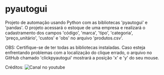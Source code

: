 # pyautogui
Projeto de automação usando Python com as bibliotecas 'pyautogui' e 'pandas'. O projeto acessará o estoque de uma empresa e realizará o cadastramento dos campos 'código', 'marca', 'tipo', 'categoria', 'preço_unitário', 'custos' e 'obs' no arquivo 'produtos.csv'.

OBS: Certifique-se de ter todas as bibliotecas instaladas. Caso esteja enfrentando problemas com a localização do clique errado, o arquivo no GitHub chamado 'clickpyautogui' mostrará a posição 'x' e 'y' do seu mouse.

 Créditos: ![Canal no youtube](https://www.youtube.com/@HashtagProgramacao)